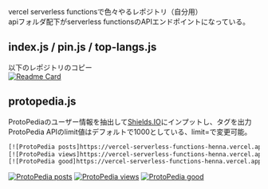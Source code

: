 vercel serverless functionsで色々やるレポジトリ（自分用）  
apiフォルダ配下がserverless functionsのAPIエンドポイントになっている。  

## index.js / pin.js / top-langs.js

以下のレポジトリのコピー  
[![Readme Card](https://github-readme-stats.vercel.app/api/pin/?username=anuraghazra&repo=github-readme-stats&show_owner=true)](https://github.com/anuraghazra/github-readme-stats)  

## protopedia.js

ProtoPediaのユーザー情報を抽出して[Shields.IO](https://shields.io/)にインプットし、タグを出力  
ProtoPedia APIのlimit値はデフォルトで1000としている、limit=で変更可能。  

```HTML
[![ProtoPedia posts]https://vercel-serverless-functions-henna.vercel.app/api/protopedia?username=<username>&post=true](https://protopedia.net/prototyper/<username>)
[![ProtoPedia views]https://vercel-serverless-functions-henna.vercel.app/api/protopedia?username=<username>&view=true](https://protopedia.net/prototyper/<username>)
[![ProtoPedia good]https://vercel-serverless-functions-henna.vercel.app/api/protopedia?username=<username>&good=true](https://protopedia.net/prototyper/<username>)
```

[![ProtoPedia posts](https://vercel-serverless-functions-henna.vercel.app/api/protopedia?username=yamaccu&post=true)](https://protopedia.net/prototyper/yamaccu)
[![ProtoPedia views](https://vercel-serverless-functions-henna.vercel.app/api/protopedia?username=yamaccu&view=true)](https://protopedia.net/prototyper/yamaccu)
[![ProtoPedia good](https://vercel-serverless-functions-henna.vercel.app/api/protopedia?username=yamaccu&good=true)](https://protopedia.net/prototyper/yamaccu)